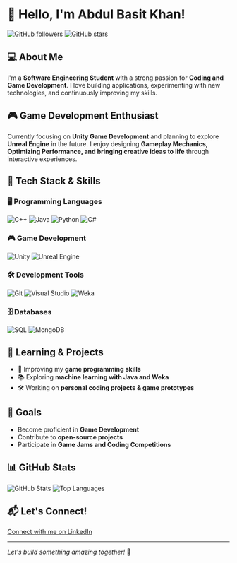 # 👋 Hello, I'm Abdul Basit Khan!

[![GitHub followers](https://img.shields.io/github/followers/ABK998?style=social)](https://github.com/ABK998)
[![GitHub stars](https://img.shields.io/github/stars/ABK998?style=social)](https://github.com/ABK998)

## 💻 About Me
I'm a **Software Engineering Student** with a strong passion for **Coding and Game Development**. I love building applications, experimenting with new technologies, and continuously improving my skills.

## 🎮 Game Development Enthusiast
Currently focusing on **Unity Game Development** and planning to explore **Unreal Engine** in the future. I enjoy designing **Gameplay Mechanics, Optimizing Performance, and bringing creative ideas to life** through interactive experiences.

## 🔧 Tech Stack & Skills

### 🖥️ Programming Languages
![C++](https://img.shields.io/badge/C++-blue?style=for-the-badge&logo=c%2B%2B&logoColor=white)
![Java](https://img.shields.io/badge/Java-red?style=for-the-badge&logo=java&logoColor=white)
![Python](https://img.shields.io/badge/Python-yellow?style=for-the-badge&logo=python&logoColor=white)
![C#](https://img.shields.io/badge/C%23-purple?style=for-the-badge&logo=c-sharp&logoColor=white)

### 🎮 Game Development
![Unity](https://img.shields.io/badge/Unity-black?style=for-the-badge&logo=unity&logoColor=white)
![Unreal Engine](https://img.shields.io/badge/Unreal%20Engine-darkblue?style=for-the-badge&logo=unreal-engine&logoColor=white)

### 🛠️ Development Tools
![Git](https://img.shields.io/badge/Git-orange?style=for-the-badge&logo=git&logoColor=white)
![Visual Studio](https://img.shields.io/badge/Visual%20Studio-purple?style=for-the-badge&logo=visual-studio&logoColor=white)
![Weka](https://img.shields.io/badge/Weka-darkred?style=for-the-badge&logo=weka&logoColor=white)

### 🗄️ Databases
![SQL](https://img.shields.io/badge/SQL-lightblue?style=for-the-badge&logo=sqlite&logoColor=white)
![MongoDB](https://img.shields.io/badge/MongoDB-green?style=for-the-badge&logo=mongodb&logoColor=white)

## 🚀 Learning & Projects

- 🎯 Improving my **game programming skills**
- 📚 Exploring **machine learning with Java and Weka**
- 🛠️ Working on **personal coding projects & game prototypes**

## 🌱 Goals
-  Become proficient in **Game Development**
-  Contribute to **open-source projects**
-  Participate in **Game Jams and Coding Competitions**

## 📊 GitHub Stats

![GitHub Stats](https://github-readme-stats.vercel.app/api?username=ABK998&show_icons=true&theme=tokyonight)
![Top Languages](https://github-readme-stats.vercel.app/api/top-langs/?username=ABK998&layout=compact&theme=tokyonight)

## 📬 Let's Connect!
[Connect with me on LinkedIn](https://bit.ly/4hBhfU4)


---
*Let's build something amazing together!* 🚀
